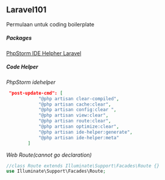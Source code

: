 ## Laravel101
Permulaan untuk coding boilerplate

##### Packages

[PhpStorm IDE Helpher Laravel](https://github.com/barryvdh/laravel-ide-helper)

##### Code Helper
_PhpStorm idehelper_
```json
 "post-update-cmd": [
            "@php artisan clear-compiled",
            "@php artisan cache:clear",
            "@php artisan config:clear ",
            "@php artisan view:clear",
            "@php artisan route:clear",
            "@php artisan optimize:clear",
            "@php artisan ide-helper:generate",
            "@php artisan ide-helper:meta"
        ]
```
_Web Route(cannot go declaration)_
```php
//class Route extends Illuminate\Support\Facades\Route {}
use Illuminate\Support\Facades\Route;
```
